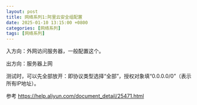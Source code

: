 ```yaml
---
layout: post
title: 网络系列1:阿里云安全组配置
date: 2025-01-10 13:15:00 +0800
categories: [网络系列]
tags: [网络系列]
---
```

入方向：外网访问服务器，一般配置这个。

出方向：服务器上网

测试时，可以先全部放开：即协议类型选择“全部”，授权对象填“0.0.0.0/0”（表示所有IP地址）。

参考
https://help.aliyun.com/document_detail/25471.html
